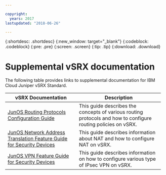 ```yaml
---

copyright:
  years: 2017
lastupdated: "2018-06-26"

---
```


{:shortdesc: .shortdesc}
{:new_window: target="_blank"}
{:codeblock: .codeblock}
{:pre: .pre}
{:screen: .screen}
{:tip: .tip}
{:download: .download}

# Supplemental vSRX documentation
The following table provides links to supplemental documentation for IBM Cloud Juniper vSRX Standard.

vSRX Documentation  | Description
------------- | -------------
[JunOS Routing Protocols Configuration Guide](https://www.juniper.net/documentation/en_US/junos11.4/information-products/topic-collections/config-guide-routing/config-guide-routing.pdf)  | This guide describes the concepts of various routing protocols and how to configure routing policies on vSRX.
[JunOS Network Address Translation Feature Guide for Security Devices](https://www.juniper.net/documentation/en_US/junos/information-products/pathway-pages/security/security-nat.pdf)  | This guide describes information about NAT and how to configure NAT on vSRX.
[JunOS VPN Feature Guide for Security Devices ](https://www.juniper.net/documentation/en_US/junos/information-products/pathway-pages/security/security-vpn-ipsec.pdf)  | This guide describes information on how to configure various type of IPsec VPN on vSRX.
